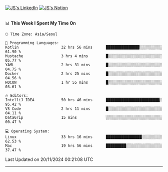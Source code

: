 
[![JS's LinkedIn](https://img.shields.io/badge/LinkedIn-blue?style=for-the-badge&logo=linkedin)](https://www.linkedin.com/in/jaeseung-lee-5a2a32139/) 
[![JS's Notion](https://img.shields.io/badge/Notion-black?style=for-the-badge&logo=notion)](https://bit.ly/ljswiki1) <br><br>
<!-- ![JS's GitHub stats](https://github-readme-stats-lemon-five.vercel.app/api?username=tkxkd0159&hide=contribs,prs,stars,issues&show_icons=true&theme=react&include_all_commits=true)   -->
<!-- ![Top Langs](https://github-readme-stats-lemon-five.vercel.app/api/top-langs/?username=tkxkd0159&layout=compact&hide=jupyter%20notebook,scss,html,css&langs_count=10)  -->


<!--START_SECTION:waka-->
📊 **This Week I Spent My Time On** 

```text
🕑︎ Time Zone: Asia/Seoul

💬 Programming Languages: 
Kotlin                   32 hrs 56 mins      ███████████████░░░░░░░░░░   61.90 % 
Mustache                 3 hrs 4 mins        █░░░░░░░░░░░░░░░░░░░░░░░░   05.77 % 
YAML                     2 hrs 31 mins       █░░░░░░░░░░░░░░░░░░░░░░░░   04.75 % 
Docker                   2 hrs 25 mins       █░░░░░░░░░░░░░░░░░░░░░░░░   04.56 % 
HOCON                    1 hr 55 mins        █░░░░░░░░░░░░░░░░░░░░░░░░   03.61 % 

🔥 Editors: 
IntelliJ IDEA            50 hrs 46 mins      ████████████████████████░   95.42 % 
VS Code                  2 hrs 11 mins       █░░░░░░░░░░░░░░░░░░░░░░░░   04.11 % 
DataGrip                 15 mins             ░░░░░░░░░░░░░░░░░░░░░░░░░   00.47 % 

💻 Operating System: 
Linux                    33 hrs 16 mins      ████████████████░░░░░░░░░   62.53 % 
Mac                      19 hrs 56 mins      █████████░░░░░░░░░░░░░░░░   37.47 % 
```


 Last Updated on 20/11/2024 00:21:08 UTC
<!--END_SECTION:waka-->

---
<!---
<a href="https://github.com/tkxkd0159/books">
  <img align="center" src="https://github-readme-stats-lemon-five.vercel.app/api/pin/?username=tkxkd0159&repo=books&theme=react" />
</a>
-->

<!---
- 🔭 I’m currently working on ...
- 🌱 I’m currently learning blockchain and distributed network
- 👯 I’m looking to collaborate on ...
- 🤔 I’m looking for help with ...
- 💬 Ask me about ...
- 📫 How to reach me: ...
- 😄 Pronouns: ...
- ⚡ Fun fact: ...
-->
